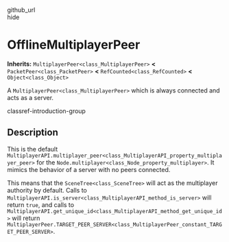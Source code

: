 github\_url  
hide

# OfflineMultiplayerPeer

**Inherits:** `MultiplayerPeer<class_MultiplayerPeer>` **&lt;**
`PacketPeer<class_PacketPeer>` **&lt;** `RefCounted<class_RefCounted>`
**&lt;** `Object<class_Object>`

A `MultiplayerPeer<class_MultiplayerPeer>` which is always connected and
acts as a server.

classref-introduction-group

## Description

This is the default
`MultiplayerAPI.multiplayer_peer<class_MultiplayerAPI_property_multiplayer_peer>`
for the `Node.multiplayer<class_Node_property_multiplayer>`. It mimics
the behavior of a server with no peers connected.

This means that the `SceneTree<class_SceneTree>` will act as the
multiplayer authority by default. Calls to
`MultiplayerAPI.is_server<class_MultiplayerAPI_method_is_server>` will
return `true`, and calls to
`MultiplayerAPI.get_unique_id<class_MultiplayerAPI_method_get_unique_id>`
will return
`MultiplayerPeer.TARGET_PEER_SERVER<class_MultiplayerPeer_constant_TARGET_PEER_SERVER>`.
